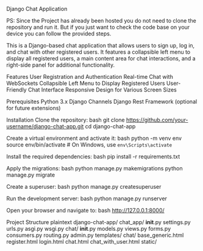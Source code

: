 Django Chat Application

PS: Since the Project has already been hosted you do not need to clone the repository and run it. But if you just want to check the code base on your device you can follow the provided steps.

This is a Django-based chat application that allows users to sign up, log in, and chat with other registered users. It features a collapsible left menu to display all registered users, a main content area for chat interactions, and a right-side panel for additional functionality.

Features
User Registration and Authentication
Real-time Chat with WebSockets
Collapsible Left Menu to Display Registered Users
User-Friendly Chat Interface
Responsive Design for Various Screen Sizes

Prerequisites
Python 3.x
Django
Channels
Django Rest Framework (optional for future extensions)


Installation
Clone the repository:
bash
git clone https://github.com/your-username/django-chat-app.git
cd django-chat-app


Create a virtual environment and activate it:
bash
python -m venv env
source env/bin/activate  # On Windows, use `env\Scripts\activate`


Install the required dependencies:
bash
pip install -r requirements.txt


Apply the migrations:
bash
python manage.py makemigrations
python manage.py migrate


Create a superuser:
bash
python manage.py createsuperuser


Run the development server:
bash
python manage.py runserver


Open your browser and navigate to:
bash
http://127.0.0.1:8000/


Project Structure
plaintext
django-chat-app/
    chat_app/
        __init__.py
        settings.py
        urls.py
        asgi.py
        wsgi.py
    chat/
        __init__.py
        models.py
        views.py
        forms.py
        consumers.py
        routing.py
        admin.py
        templates/
            chat/
                base_generic.html
                register.html
                login.html
                chat.html
                chat_with_user.html
    static/




        

